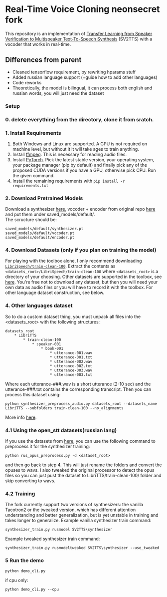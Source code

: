 # Real-Time Voice Cloning neonsecret fork
This repository is an implementation of [Transfer Learning from Speaker Verification to
Multispeaker Text-To-Speech Synthesis](https://arxiv.org/pdf/1806.04558.pdf) (SV2TTS) with a vocoder that works in real-time. 
## Differences from parent
* Cleaned tensorflow requirement, by rewriting hparams stuff
* Added russian language support (+guide how to add other languages)
* Code reworks 
* Theoretically, the model is bilingual, it can process both english and russian words, you will just need the dataset

### Setup
### 0. delete everything from the directory, clone it from sratch.

### 1. Install Requirements
1. Both Windows and Linux are supported. A GPU is not required on machine level, but without it it will take ages to train anything.
2. Install [ffmpeg](https://ffmpeg.org/download.html#get-packages). This is necessary for reading audio files.
3. Install [PyTorch](https://pytorch.org/get-started/locally/). Pick the latest stable version, your operating system, your package manager (pip by default) and finally pick any of the proposed CUDA versions if you have a GPU, otherwise pick CPU. Run the given command.
4. Install the remaining requirements with `pip install -r requirements.txt`

### 2. Download Pretrained Models
Download a synthesizer [here](https://drive.google.com/file/d/1qtGH8JzoY_v3h1v_zQyTSWiAW4bWYXsU/view?usp=sharing), vocoder + encoder from original repo [here](https://github.com/CorentinJ/Real-Time-Voice-Cloning/wiki/Pretrained-models) and put them under saved_models/default/.<br/>
The scructure should be:<br/>
```
saved_models/default/synthesizer.pt
saved_models/default/vocoder.pt
saved_models/default/encoder.pt
```
### 4. Download Datasets (only if you plan on training the model)
For playing with the toolbox alone, I only recommend downloading [`LibriSpeech/train-clean-100`](https://www.openslr.org/resources/12/train-clean-100.tar.gz). Extract the contents as `<datasets_root>/LibriSpeech/train-clean-100` where `<datasets_root>` is a directory of your choosing. Other datasets are supported in the toolbox, see [here](https://github.com/CorentinJ/Real-Time-Voice-Cloning/wiki/Training#datasets). You're free not to download any dataset, but then you will need your own data as audio files or you will have to record it with the toolbox. For other language dataset construction, see below.
### 4. Other languages dataset
So to do a custom dataset thing, you must unpack all files into the <datasets_root> with the following structures:
```
datasets_root
    * LibriTTS
        * train-clean-100
            * speaker-001
                * book-001
                    * utterance-001.wav
                    * utterance-001.txt
                    * utterance-002.wav
                    * utterance-002.txt
                    * utterance-003.wav
                    * utterance-003.txt
```
Where each utterance-###.wav is a short utterance (2-10 sec) and the utterance-###.txt contains the corresponding transcript. 
Then you can process this dataset using:
```
python synthesizer_preprocess_audio.py datasets_root --datasets_name LibriTTS --subfolders train-clean-100 --no_alignments
```
More info [here](https://github.com/CorentinJ/Real-Time-Voice-Cloning/issues/437#issuecomment-666099538).
### 4.1 Using the open_stt datasets(russian lang)
If you use the datasets from [here](https://github.com/snakers4/open_stt), you can use the following command to preprocess it for the synthesizer training:
```
python rus_opus_preprocess.py -d <dataset_root>
```
and then go back to step 4.
This will just rename the folders and convert the opuses to wavs.
I also tweaked the original processor to detect the opus files so you can just pust the dataset to
LibriTTS/train-clean-100/
folder and skip converting to wavs.
### 4.2 Training
The fork currently support two versions of synthesizers: the vanilla Tacotron2 or the tweaked version, which has different attention understanding and better generalization, but is yet unstable in training and takes longer to generalize.
Example vanilla synthesizer train command:
```
synthesizer_train.py rusmodel SV2TTS\synthesizer
```
Example tweaked synthesizer train command:
```
synthesizer_train.py rusmodeltweaked SV2TTS\synthesizer --use_tweaked 
```
### 5 Run the demo
```
python demo_cli.py 
```
if cpu only:
```
python demo_cli.py --cpu
```
